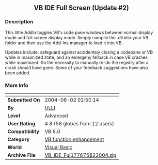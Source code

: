 ﻿<div align="center">

## VB IDE Full Screen \(Update \#2\)


</div>

### Description

This little AddIn toggles VB's code pane windows between normal display mode and full screen display mode. Simply compile the .dll into your VB folder and then use the Add-Ins manager to load it into VB.

Updates include: safeguard against accidentaly closing a codepane or VB while in maximized state, and an emergeny fallback in case VB crashes while maximized. So the necessity to manually re-do the registry after a crash should have gone. Some of your feedback suggestions have also been added.
 
### More Info
 


<span>             |<span>
---                |---
**Submitted On**   |2004-08-02 02:50:14
**By**             |[ULLI](https://github.com/Planet-Source-Code/PSCIndex/blob/master/ByAuthor/ulli.md)
**Level**          |Advanced
**User Rating**    |4.8 (58 globes from 12 users)
**Compatibility**  |VB 6\.0
**Category**       |[VB function enhancement](https://github.com/Planet-Source-Code/PSCIndex/blob/master/ByCategory/vb-function-enhancement__1-25.md)
**World**          |[Visual Basic](https://github.com/Planet-Source-Code/PSCIndex/blob/master/ByWorld/visual-basic.md)
**Archive File**   |[VB\_IDE\_Ful177675822004\.zip](https://github.com/Planet-Source-Code/ulli-vb-ide-full-screen-update-2__1-55232/archive/master.zip)








